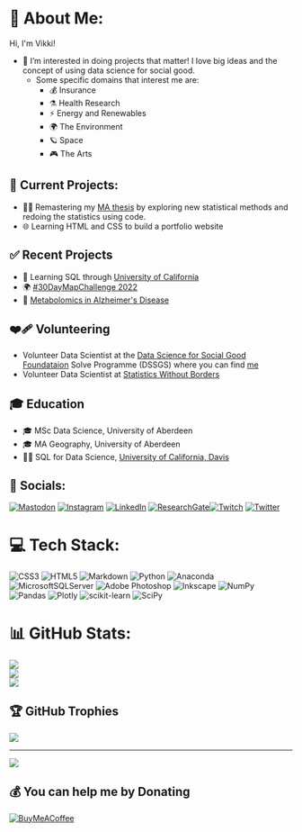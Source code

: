 # 💫 About Me:
Hi, I'm Vikki!
- 👀 I’m interested in doing projects that matter! I love big ideas and the concept of using data science for social good. 
  - Some specific domains that interest me are:
      - 💰 Insurance
      - ⚗️ Health Research
      - ⚡ Energy and Renewables
      - 🌍 The Environment
      - 🪐 Space
      - 🎮 The Arts

## 🚧 Current Projects:
- 👩‍💻 Remastering my [MA thesis](https://github.com/VikkiWalls/Remastered-MA-Geo-Diss) by exploring new statistical methods and redoing the statistics using code.
- 🌐 Learning HTML and CSS to build a portfolio website

## ✅ Recent Projects
- 💾 Learning SQL through [University of California](https://www.coursera.org/learn/sql-for-data-science/home/module/1)
- 🌍 [#30DayMapChallenge 2022](https://github.com/VikkiWalls/30-Day-Map-Challenge-2022#30-day-map-challenge-2022)
- 🔬 [Metabolomics in Alzheimer's Disease](https://github.com/VikkiWalls/Metabolomics-in-Alzheimer-s-Disease---An-Investigation-into-Conflicting-Methodologies-and-Results)

## ❤️‍🩹 Volunteering
- Volunteer Data Scientist at the [Data Science for Social Good Foundataion](http://www.datascienceforsocialgood.org/) Solve Programme (DSSGS) where you can find [me](https://solveforgood.org/user/8665)
- Volunteer Data Scientist at [Statistics Without Borders](https://www.statisticswithoutborders.org/)

## 🎓 Education
- 🎓 MSc Data Science, University of Aberdeen
- 🎓 MA Geography, University of Aberdeen
- 👩‍💻 SQL for Data Science, [University of California, Davis](https://www.coursera.org/learn/sql-for-data-science/home/module/1)

## 👋 Socials:
[![Mastodon](https://img.shields.io/badge/Mastodon-%239146FF.svg?logo=Mastodon&logoColor=white)](https://tech.lgbt/web/@DataScienceNot2) [![Instagram](https://img.shields.io/badge/Instagram-%23E4405F.svg?logo=Instagram&logoColor=white)](https://instagram.com/datasciencenot2) [![LinkedIn](https://img.shields.io/badge/LinkedIn-%230077B5.svg?logo=linkedin&logoColor=white)](https://www.linkedin.com/in/victoriajswalls/) [![ResearchGate](https://img.shields.io/badge/ResearchGate-%9cf.svg?logo=ResearchGate&logoColor=white)](https://www.researchgate.net/profile/Victoria-Walls-2)[![Twitch](https://img.shields.io/badge/Twitch-%239146FF.svg?logo=Twitch&logoColor=white)](https://twitch.tv/datasciencenot2) [![Twitter](https://img.shields.io/badge/Twitter-%231DA1F2.svg?logo=Twitter&logoColor=white)](https://twitter.com/@DataScienceNot2) 

# 💻 Tech Stack:
![CSS3](https://img.shields.io/badge/css3-%231572B6.svg?style=for-the-badge&logo=css3&logoColor=white) ![HTML5](https://img.shields.io/badge/html5-%23E34F26.svg?style=for-the-badge&logo=html5&logoColor=white) ![Markdown](https://img.shields.io/badge/markdown-%23000000.svg?style=for-the-badge&logo=markdown&logoColor=white) ![Python](https://img.shields.io/badge/python-3670A0?style=for-the-badge&logo=python&logoColor=ffdd54) ![Anaconda](https://img.shields.io/badge/Anaconda-%2344A833.svg?style=for-the-badge&logo=anaconda&logoColor=white) ![MicrosoftSQLServer](https://img.shields.io/badge/Microsoft%20SQL%20Sever-CC2927?style=for-the-badge&logo=microsoft%20sql%20server&logoColor=white) ![Adobe Photoshop](https://img.shields.io/badge/adobephotoshop-%2331A8FF.svg?style=for-the-badge&logo=adobephotoshop&logoColor=white) ![Inkscape](https://img.shields.io/badge/Inkscape-e0e0e0?style=for-the-badge&logo=inkscape&logoColor=080A13) ![NumPy](https://img.shields.io/badge/numpy-%23013243.svg?style=for-the-badge&logo=numpy&logoColor=white) ![Pandas](https://img.shields.io/badge/pandas-%23150458.svg?style=for-the-badge&logo=pandas&logoColor=white) ![Plotly](https://img.shields.io/badge/Plotly-%233F4F75.svg?style=for-the-badge&logo=plotly&logoColor=white) ![scikit-learn](https://img.shields.io/badge/scikit--learn-%23F7931E.svg?style=for-the-badge&logo=scikit-learn&logoColor=white) ![SciPy](https://img.shields.io/badge/SciPy-%230C55A5.svg?style=for-the-badge&logo=scipy&logoColor=%white)
# 📊 GitHub Stats:
![](https://github-readme-stats.vercel.app/api?username=VikkiWalls&theme=maroongold&hide_border=true&include_all_commits=true&count_private=true)<br/>
![](https://github-readme-streak-stats.herokuapp.com/?user=VikkiWalls&theme=maroongold&hide_border=true)<br/>
![](https://github-readme-stats.vercel.app/api/top-langs/?username=VikkiWalls&theme=maroongold&hide_border=true&include_all_commits=true&count_private=true&layout=compact)

## 🏆 GitHub Trophies
![](https://github-profile-trophy.vercel.app/?username=VikkiWalls&theme=radical&no-frame=true&no-bg=true&margin-w=4)

---
[![](https://visitcount.itsvg.in/api?id=VikkiWalls&icon=5&color=6)](https://visitcount.itsvg.in)

  ## 💰 You can help me by Donating
  [![BuyMeACoffee](https://img.shields.io/badge/Buy%20Me%20a%20Coffee-ffdd00?style=for-the-badge&logo=buy-me-a-coffee&logoColor=black)](https://www.buymeacoffee.com/DataScienceNot2) 
